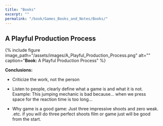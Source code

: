 ```yaml
---
title: "Books"
excerpt: ""
permalink: "/book/Games_Books_and_Notes/Books/"
---
```


## A Playful Production Process

{% include figure image_path="/assets/images/A_Playful_Production_Process.png" alt="" caption="__Book:__ A Playful Production Process" %}

__Conclusions:__

- Criticize the work, not the person

- Listen to people, clearly define what a game is and what it is not. Example: This jumping mechanic is bad because... when we press space for the reaction time is too long...

- Why game is a good game: Just three impressive shoots and zero weak. .etc. if you will do three perfect shoots film or game just will be good from the start.
